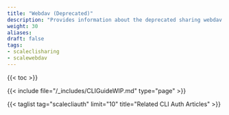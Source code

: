 ```yaml
---
title: "Webdav (Deprecated)"
description: "Provides information about the deprecated sharing webdav namespace in the TrueNAS CLI. Includes command syntax and common commands."
weight: 30
aliases:
draft: false
tags:
- scaleclisharing
- scalewebdav
---
```


{{< toc >}}

{{< include file="/_includes/CLIGuideWIP.md" type="page" >}}

{{< taglist tag="scalecliauth" limit="10" title="Related CLI Auth Articles" >}}